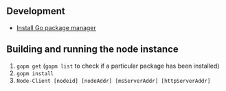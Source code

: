 ## Development
* [Install Go package manager](https://github.com/gpmgo/gopm/blob/master/README.md#installation)

## Building and running the node instance
1. `gopm get`  (`gopm list` to check if a particular package has been installed)
2. `gopm install`
3. `Node-Client [nodeid] [nodeAddr] [msServerAddr] [httpServerAddr]`
